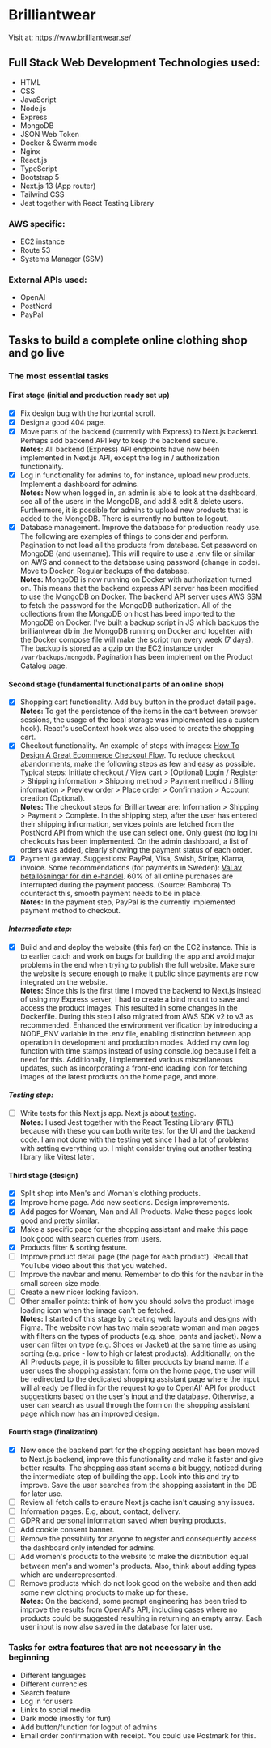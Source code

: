 # Brilliantwear

Visit at: https://www.brilliantwear.se/

## Full Stack Web Development Technologies used:

- HTML
- CSS
- JavaScript
- Node.js
- Express
- MongoDB
- JSON Web Token
- Docker & Swarm mode
- Nginx
- React.js
- TypeScript
- Bootstrap 5
- Next.js 13 (App router)
- Tailwind CSS
- Jest together with React Testing Library

### AWS specific:

- EC2 instance
- Route 53
- Systems Manager (SSM)

### External APIs used:

- OpenAI
- PostNord
- PayPal

## Tasks to build a complete online clothing shop and go live

### The most essential tasks

#### First stage (initial and production ready set up)

- [x] Fix design bug with the horizontal scroll.
- [x] Design a good 404 page.
- [x] Move parts of the backend (currently with Express) to Next.js backend. Perhaps add backend API key to keep the backend secure.  
       **Notes:** All backend (Express) API endpoints have now been implemented in Next.js API, except the log in / authorization functionality.
- [x] Log in functionality for admins to, for instance, upload new products. Implement a dashboard for admins.  
       **Notes:** Now when logged in, an admin is able to look at the dashboard, see all of the users in the MongoDB, and add & edit & delete users. Furthermore, it is possible for admins to upload new products that is added to the MongoDB. There is currently no button to logout.
- [x] Database management. Improve the database for production ready use. The following are examples of things to consider and perform. Pagination to not load all the products from database. Set password on MongoDB (and username). This will require to use a .env file or similar on AWS and connect to the database using password (change in code). Move to Docker. Regular backups of the database.  
       **Notes:** MongoDB is now running on Docker with authorization turned on. This means that the backend express API server has been modified to use the MongoDB on Docker. The backend API server uses AWS SSM to fetch the password for the MongoDB authorization. All of the collections from the MongoDB on host has beed imported to the MongoDB on Docker. I've built a backup script in JS which backups the brilliantwear db in the MongoDB running on Docker and togehter with the Docker compose file will make the script run every week (7 days). The backup is stored as a gzip on the EC2 instance under `/var/backups/mongodb`. Pagination has been implement on the Product Catalog page.

#### Second stage (fundamental functional parts of an online shop)

- [x] Shopping cart functionality. Add buy button in the product detail page.  
       **Notes:** To get the persistence of the items in the cart between browser sessions, the usage of the local storage was implemented (as a custom hook). React's useContext hook was also used to create the shopping cart.
- [x] Checkout functionality. An example of steps with images: [How To Design A Great Ecommerce Checkout Flow](https://www.bolt.com/thinkshop/ecommerce-checkout-process-flow). To reduce checkout abandonments, make the following steps as few and easy as possible.  
       Typical steps: Initiate checkout / View cart > (Optional) Login / Register > Shipping information > Shipping method > Payment method / Billing information > Preview order > Place order > Confirmation > Account creation (Optional).  
       **Notes:** The checkout steps for Brilliantwear are: Information > Shipping > Payment > Complete. In the shipping step, after the user has entered their shipping infrormation, services points are fetched from the PostNord API from which the use can select one. Only guest (no log in) checkouts has been implemented. On the admin dashboard, a list of orders was added, clearly showing the payment status of each order.
- [x] Payment gateway. Suggestions: PayPal, Visa, Swish, Stripe, Klarna, invoice. Some recommendations (for payments in Sweden): [Val av betallösningar för din e-handel](https://webshopsguiden.se/betallosningar/). 60% of all online purchases are interrupted during the payment process. (Source: Bambora) To counteract this, smooth payment needs to be in place.  
       **Notes:** In the payment step, PayPal is the currently implemented payment method to checkout.

#### _Intermediate step:_

- [x] Build and and deploy the website (this far) on the EC2 instance. This is to earlier catch and work on bugs for building the app and avoid major problems in the end when trying to publish the full website. Make sure the website is secure enough to make it public since payments are now integrated on the website.  
       **Notes:** Since this is the first time I moved the backend to Next.js instead of using my Express server, I had to create a bind mount to save and access the product images. This resulted in some changes in the Dockerfile. During this step I also migrated from AWS SDK v2 to v3 as recommended. Enhanced the environment verification by introducing a NODE_ENV variable in the .env file, enabling distinction between app operation in development and production modes. Added my own log function with time stamps instead of using console.log because I felt a need for this. Additionally, I implemented various miscellaneous updates, such as incorporating a front-end loading icon for fetching images of the latest products on the home page, and more.

#### _Testing step:_

- [ ] Write tests for this Next.js app. Next.js about [testing](https://nextjs.org/docs/app/building-your-application/testing).  
       **Notes:** I used Jest together with the React Testing Library (RTL) because with these you can both write test for the UI and the backend code. I am not done with the testing yet since I had a lot of problems with setting everything up. I might consider trying out another testing library like Vitest later.

#### Third stage (design)

- [x] Split shop into Men's and Woman's clothing products.
- [x] Improve home page. Add new sections. Design improvements.
- [x] Add pages for Woman, Man and All Products. Make these pages look good and pretty similar.
- [x] Make a specific page for the shopping assistant and make this page look good with search queries from users.
- [x] Products filter & sorting feature.
- [ ] Improve product detail page (the page for each product). Recall that YouTube video about this that you watched.
- [ ] Improve the navbar and menu. Remember to do this for the navbar in the small screen size mode.
- [ ] Create a new nicer looking favicon. 
- [ ] Other smaller points: think of how you should solve the product image loading icon when the image can't be fetched.  
      **Notes:** I started of this stage by creating web layouts and designs with Figma. The website now has two main separate woman and man pages with filters on the types of products (e.g. shoe, pants and jacket). Now a user can filter on type (e.g. Shoes or Jacket) at the same time as using sorting (e.g. price - low to high or latest products). Additionally, on the All Products page, it is possible to filter products by brand name. If a user uses the shopping assistant form on the home page, the user will be redirected to the dedicated shopping assistant page where the input will already be filled in for the request to go to OpenAI' API for product suggestions based on the user's input and the database. Otherwise, a user can search as usual through the form on the shopping assistant page which now has an improved design.

#### Fourth stage (finalization)

- [x] Now once the backend part for the shopping assistant has been moved to Next.js backend, improve this functionality and make it faster and give better results. The shopping assistant seems a bit buggy, noticed during the intermediate step of building the app. Look into this and try to improve. Save the user searches from the shopping assistant in the DB for later use.
- [ ] Review all fetch calls to ensure Next.js cache isn't causing any issues.
- [ ] Information pages. E.g, about, contact, delivery.
- [ ] GDPR and personal information saved when buying products.
- [ ] Add cookie consent banner.
- [ ] Remove the possibility for anyone to register and consequently access the dashboard only intended for admins.
- [ ] Add women's products to the website to make the distribution equal between men's and women's products. Also, think about adding types which are underrepresented. 
- [ ] Remove products which do not look good on the website and then add some new clothing products to make up for these.  
      **Notes:** On the backend, some prompt engineering has been tried to improve the results from OpenAI's API, including cases where no products could be suggested resulting in returning an empty array. Each user input is now also saved in the database for later use.

### Tasks for extra features that are not necessary in the beginning

- Different languages
- Different currencies
- Search feature
- Log in for users
- Links to social media
- Dark mode (mostly for fun)
- Add button/function for logout of admins
- Email order confirmation with receipt. You could use Postmark for this.
